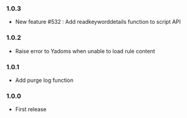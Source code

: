### 1.0.3
* New feature #532 : Add readkeyworddetails function to script API

### 1.0.2
* Raise error to Yadoms when unable to load rule content

### 1.0.1
* Add purge log function

### 1.0.0
* First release
